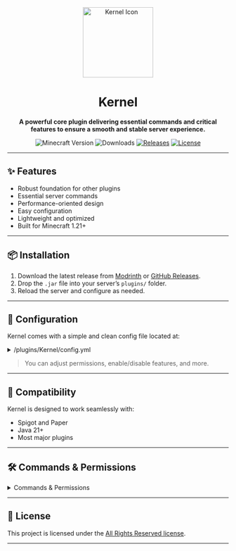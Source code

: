 <div align="center">

<a href="https://modrinth.com/plugin/kernel/" target="_blank" title="Kernel on Modrinth">
  <img width="160px" alt="Kernel Icon" src="https://cdn.modrinth.com/data/cached_images/86832cb77c5fbd391f7c7018f3e8369baf08ed9c.png">
</a>

<a name="readme-top"></a>

# Kernel

**A powerful core plugin delivering essential commands and critical features to ensure a smooth and stable server
experience.**

![Minecraft Version][minecraft_version_img]
![Downloads][downloads_img]
[![Releases][releases_img]][releases_url]
[![License][repo_license_img]][repo_license_url]

</div>

---

## ✨ Features

- Robust foundation for other plugins
- Essential server commands
- Performance-oriented design
- Easy configuration
- Lightweight and optimized
- Built for Minecraft 1.21+

---

## 📦 Installation

1. Download the latest release from [Modrinth](https://modrinth.com/project/kernel#download)
   or [GitHub Releases][releases_url].
2. Drop the `.jar` file into your server’s `plugins/` folder.
3. Reload the server and configure as needed.

---

## 📁 Configuration

Kernel comes with a simple and clean config file located at:

<details>
<summary>/plugins/Kernel/config.yml</summary>

```yaml
## Kernel Configuration
```

</details>

> You can adjust permissions, enable/disable features, and more.

---

## 🧩 Compatibility

Kernel is designed to work seamlessly with:

* Spigot and Paper
* Java 21+
* Most major plugins

---

## 🛠️ Commands & Permissions

<details>
<summary>Commands & Permissions</summary>

| Command                     | Description                                   | Permission                   |
|-----------------------------|-----------------------------------------------|------------------------------|
| `/kernel`                   | Main command info/help.                       | `kernel.command.main`        |
| `/kernel help`              | Commands list.                                | `kernel.command.main.help`   |
| `/kernel reload`            | Reloads configuration.                        | `kernel.command.main.reload` |
| `/heal [player]`            | Heals a player to full health.                | `kernel.admin.heal`          |
| `/feed [player]`            | Fills a player's hunger to max.               | `kernel.admin.feed`          |
| `/fly [player]`             | Toggles flight mode.                          | `kernel.admin.fly`           |
| `/vanish [player]`          | Toggles vanish mode.                          | `kernel.admin.vanish`        |
| `/god [player]`             | Toggles god mode.                             | `kernel.admin.god`           |
| `/hat [player]`             | Puts the item in your hand on your head.      | `kernel.admin.hat`           |
| `/whois <player>`           | Displays detailed information about a player. | `kernel.admin.whois`         |
| `/broadcast <message>`      | Sends a message to the entire server.         | `kernel.admin.broadcast`     |
| `/adminchat <msg>`          | Sends a message to admin chat.                | `kernel.admin.adminchat`     |
| `/freeze [player]`          | Freezes a player, preventing all actions.     | `kernel.admin.freeze`        |
| `/clearchat`                | Clears chat for all players.                  | `kernel.admin.clearchat`     |
| `/speed <walk\|fly> <0-10>` | Changes a player's walk or fly speed.         | `kernel.admin.speed`         |
| `/repair`                   | Repairs the item in your hand.                | `kernel.admin.repair`        |
| `/enderchest [player]`      | Opens your ender chest.                       | `kernel.admin.enderchest`    |
| `/invsee <player>`          | Views another player's inventory.             | `kernel.admin.invsee`        |
| `/equsee <player>`          | Views another player's armors and offhand.    | `kernel.admin.equsee`        |

</details>

---

## 📃 License

This project is licensed under the [All Rights Reserved license][repo_license_url].

---

[downloads_img]: https://img.shields.io/modrinth/dt/kernel?color=default

[releases_img]: https://img.shields.io/github/v/release/Lightre/kernel?color=aqua

[releases_url]: https://github.com/Lightre/kernel/releases

[repo_license_img]: https://img.shields.io/badge/license-ARR-yellow.svg

[repo_license_url]: https://github.com/Lightre/kernel/blob/main/LICENSE

[minecraft_version_img]: https://img.shields.io/badge/minecraft-1.21x-green.svg